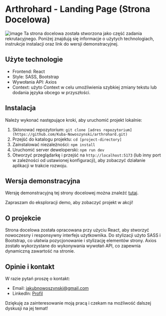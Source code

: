 # Arthrohard - Landing Page (Strona Docelowa)
![image](https://github.com/Kuba-Nowoszynski/arthrohard/assets/117540841/acf3af5d-e30f-46ee-ad1c-a336c839f3cd)
Ta strona docelowa została stworzona jako część zadania rekrutacyjnego. Poniżej znajdują się informacje o użytych technologiach, instrukcje instalacji oraz link do wersji demonstracyjnej.
## Użyte technologie

- Frontend: React
- Style: SASS, Bootstrap
- Wywołania API: Axios
- Context: użyto Context w celu umożliwienia szybkiej zmiany tekstu lub dodania języka obcego w przyszłości.
  

## Instalacja

Należy wykonać następujące kroki, aby uruchomić projekt lokalnie:

1. Sklonować repozytorium: `git clone [adres repozytorium](https://github.com/Kuba-Nowoszynski/arthrohard.git)`
2. Przejść do katalogu projektu: `cd [project-directory]`
3. Zainstalować niezależności: `npm install`
4. Uruchomić server deweloperski: `npm run dev`
5. Otworzyć przeglądarkę i przejść na `http://localhost:5173` (lub inny port w zależności od ustawionej konfiguracji), aby zobaczyć działanie aplikacji w trakcie rozwoju.

## Wersja demonstracyjna

Wersję demonstracyjną tej strony docelowej można znaleźć [tutaj](https://arthro-hard.netlify.app/).

Zapraszam do eksploracji demo, aby zobaczyć projekt w akcji!

## O projekcie

Strona docelowa została opracowana przy użyciu React, aby stworzyć nowoczesny i responsywny interfejs użytkownika. Do stylizacji użyto SASS i Bootstrap, co ułatwia pozycjonowanie i stylizację elementów strony. Axios zostało wykorzystane do wykonywania wywołań API, co zapewnia dynamiczną zawartość na stronie.

## Opinie i kontakt

W razie pytań proszę o kontakt:

- Email: jakubnowoszynski@gmail.com
- LinkedIn: [Profil](https://www.linkedin.com/in/kuba-nowoszynski/)

Dziękuję za zainteresowanie moją pracą i czekam na możliwość dalszej dyskusji na jej temat!

